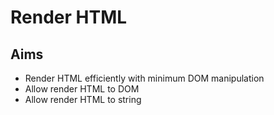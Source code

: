 # Render HTML

## Aims

-   Render HTML efficiently with minimum DOM manipulation
-   Allow render HTML to DOM
-   Allow render HTML to string
